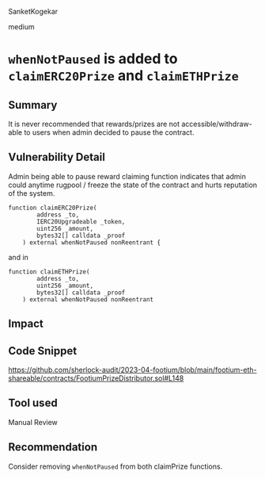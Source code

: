 SanketKogekar

medium

# `whenNotPaused` is added to `claimERC20Prize` and `claimETHPrize`

## Summary
It is never recommended that rewards/prizes are not accessible/withdraw-able to users when admin decided to pause the contract.

## Vulnerability Detail

Admin being able to pause reward claiming function indicates that admin could anytime rugpool / freeze the state of the contract and hurts reputation of the system.

```solidity
function claimERC20Prize(
        address _to,
        IERC20Upgradeable _token,
        uint256 _amount,
        bytes32[] calldata _proof
    ) external whenNotPaused nonReentrant {
```

and in

```solidity
function claimETHPrize(
        address _to,
        uint256 _amount,
        bytes32[] calldata _proof
    ) external whenNotPaused nonReentrant
```
## Impact

## Code Snippet
https://github.com/sherlock-audit/2023-04-footium/blob/main/footium-eth-shareable/contracts/FootiumPrizeDistributor.sol#L148

## Tool used

Manual Review

## Recommendation

Consider removing `whenNotPaused` from both claimPrize functions.
